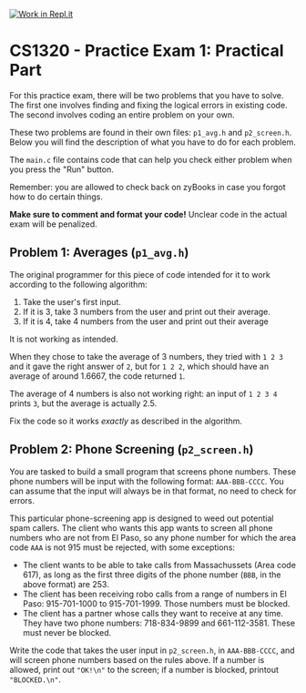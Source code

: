 [![Work in Repl.it](https://classroom.github.com/assets/work-in-replit-14baed9a392b3a25080506f3b7b6d57f295ec2978f6f33ec97e36a161684cbe9.svg)](https://classroom.github.com/online_ide?assignment_repo_id=3294161&assignment_repo_type=AssignmentRepo)
# CS1320 - Practice Exam 1: Practical Part

For this practice exam, there will be two problems that you have to solve. The first one involves finding and fixing the logical errors in existing code. The second involves coding an entire problem on your own.

These two problems are found in their own files: `p1_avg.h` and `p2_screen.h`. Below you will find the description of what you have to do for each problem.

The `main.c` file contains code that can help you check either problem when you press the "Run" button.

Remember: you are allowed to check back on zyBooks in case you forgot how to do certain things.

**Make sure to comment and format your code!** Unclear code in the actual exam will be penalized.

## Problem 1: Averages (`p1_avg.h`)

The original programmer for this piece of code intended for it to work according to the following algorithm:

1. Take the user's first input.
2. If it is 3, take 3 numbers from the user and print out their average.
3. If it is 4, take 4 numbers from the user and print out their average

It is not working as intended. 

When they chose to take the average of 3 numbers, they tried with `1 2 3` and it gave the right answer of `2`, but for `1 2 2`, which should have an average of around 1.6667, the code returned `1`.

The average of 4 numbers is also not working right: an input of `1 2 3 4` prints `3`, but the average is actually 2.5.

Fix the code so it works *exactly* as described in the algorithm.

## Problem 2: Phone Screening (`p2_screen.h`)

You are tasked to build a small program that screens phone numbers. These phone numbers will be input with the following format: `AAA-BBB-CCCC`. You can assume that the input will always be in that format, no need to check for errors.

This particular phone-screening app is designed to weed out potential spam callers. The client who wants this app wants to screen all phone numbers who are not from El Paso, so any phone number for which the area code `AAA` is not 915 must be rejected, with some exceptions:

* The client wants to be able to take calls from Massachussets (Area code 617), as long as the first three digits of the phone number (`BBB`, in the above format) are 253.
* The client has been receiving robo calls from a range of numbers in El Paso: 915-701-1000 to 915-701-1999. Those numbers must be blocked.
* The client has a partner whose calls they want to receive at any time. They have two phone numbers: 718-834-9899 and 661-112-3581. These must never be blocked.

Write the code that takes the user input in `p2_screen.h`, in `AAA-BBB-CCCC`, and will screen phone numbers based on the rules above. If a number is allowed, print out `"OK!\n"` to the screen; if a number is blocked, printout `"BLOCKED.\n"`.
